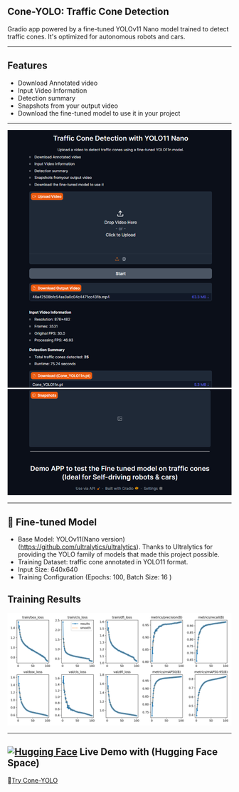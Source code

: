 ## Cone-YOLO: Traffic Cone Detection
 Gradio app powered by a fine-tuned YOLOv11 Nano  model trained to detect traffic cones. It's optimized for autonomous robots and cars.

---

## Features

-  Download Annotated video
-  Input Video Information  
-  Detection summary  
-  Snapshots from your output video  
-  Download the fine-tuned model to use it in your project
---

 ![APP UI](App1.png)          ![APP UI](App2.png)


---

## 🚀 Fine-tuned Model

- Base Model: YOLOv11(Nano version)               (https://github.com/ultralytics/ultralytics).
  Thanks to Ultralytics for providing the YOLO family of models that made this project possible.
- Training Dataset: traffic cone  annotated in YOLO11 format.
- Input Size: 640x640
- Training Configuration (Epochs: 100, Batch Size: 16 )


##  Training Results

![Training Results](results.png)

---

 ## <a href="#"><img src="https://huggingface.co/front/assets/huggingface_logo-noborder.svg" width="30" title="Hugging Face"/></a>  Live Demo with (Hugging Face Space)
 
 🔗[Try Cone-YOLO](https://huggingface.co/spaces/Hamadeen99/Cone-YOLO)

